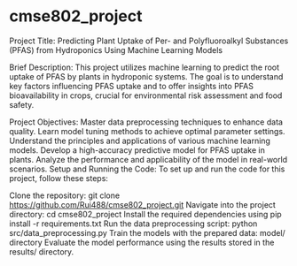 # cmse802_project
Project Title: Predicting Plant Uptake of Per- and Polyfluoroalkyl Substances (PFAS) from Hydroponics Using Machine Learning Models

Brief Description:
This project utilizes machine learning to predict the root uptake of PFAS by plants in hydroponic systems. The goal is to understand key factors influencing PFAS uptake and to offer insights into PFAS bioavailability in crops, crucial for environmental risk assessment and food safety.

Project Objectives:
Master data preprocessing techniques to enhance data quality.
Learn model tuning methods to achieve optimal parameter settings.
Understand the principles and applications of various machine learning models.
Develop a high-accuracy predictive model for PFAS uptake in plants.
Analyze the performance and applicability of the model in real-world scenarios.
Setup and Running the Code:
To set up and run the code for this project, follow these steps:

Clone the repository: git clone https://github.com/Rui488/cmse802_project.git
Navigate into the project directory: cd cmse802_project
Install the required dependencies using pip install -r requirements.txt
Run the data preprocessing script: python src/data_preprocessing.py
Train the models with the prepared data: model/ directory
Evaluate the model performance using the results stored in the results/ directory.